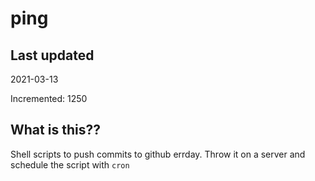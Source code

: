 # ping

## Last updated
2021-03-13

Incremented: 1250

## What is this??
Shell scripts to push commits to github errday. Throw it on a server and schedule the script with `cron`
